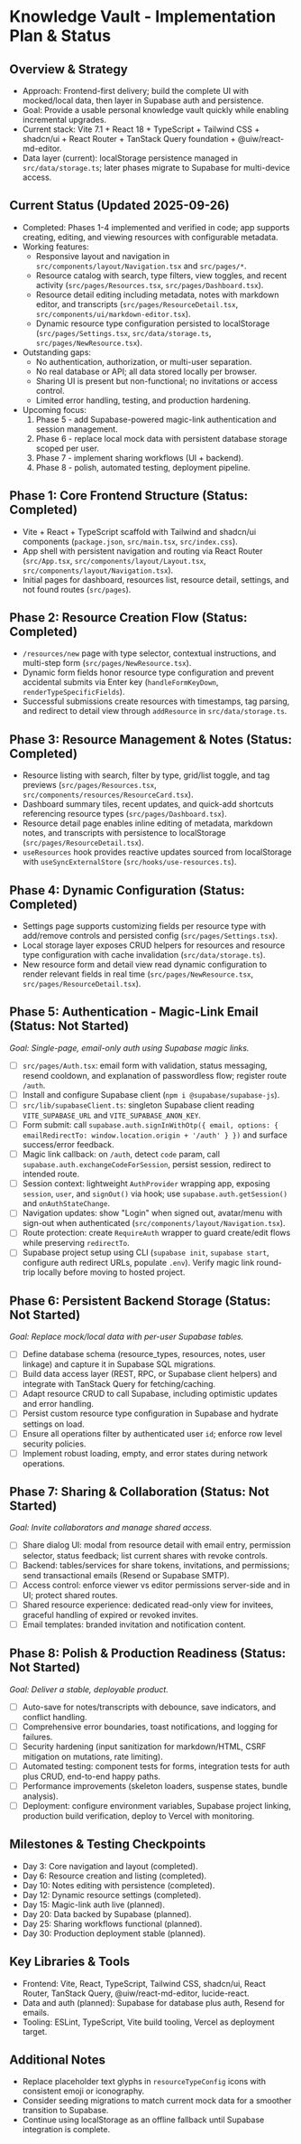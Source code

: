 # Knowledge Vault - Implementation Plan & Status

## Overview & Strategy
- Approach: Frontend-first delivery; build the complete UI with mocked/local data, then layer in Supabase auth and persistence.
- Goal: Provide a usable personal knowledge vault quickly while enabling incremental upgrades.
- Current stack: Vite 7.1 + React 18 + TypeScript + Tailwind CSS + shadcn/ui + React Router + TanStack Query foundation + @uiw/react-md-editor.
- Data layer (current): localStorage persistence managed in `src/data/storage.ts`; later phases migrate to Supabase for multi-device access.

## Current Status (Updated 2025-09-26)
- Completed: Phases 1-4 implemented and verified in code; app supports creating, editing, and viewing resources with configurable metadata.
- Working features:
  - Responsive layout and navigation in `src/components/layout/Navigation.tsx` and `src/pages/*`.
  - Resource catalog with search, type filters, view toggles, and recent activity (`src/pages/Resources.tsx`, `src/pages/Dashboard.tsx`).
  - Resource detail editing including metadata, notes with markdown editor, and transcripts (`src/pages/ResourceDetail.tsx`, `src/components/ui/markdown-editor.tsx`).
  - Dynamic resource type configuration persisted to localStorage (`src/pages/Settings.tsx`, `src/data/storage.ts`, `src/pages/NewResource.tsx`).
- Outstanding gaps:
  - No authentication, authorization, or multi-user separation.
  - No real database or API; all data stored locally per browser.
  - Sharing UI is present but non-functional; no invitations or access control.
  - Limited error handling, testing, and production hardening.
- Upcoming focus:
  1. Phase 5 - add Supabase-powered magic-link authentication and session management.
  2. Phase 6 - replace local mock data with persistent database storage scoped per user.
  3. Phase 7 - implement sharing workflows (UI + backend).
  4. Phase 8 - polish, automated testing, deployment pipeline.

## Phase 1: Core Frontend Structure (Status: Completed)
- Vite + React + TypeScript scaffold with Tailwind and shadcn/ui components (`package.json`, `src/main.tsx`, `src/index.css`).
- App shell with persistent navigation and routing via React Router (`src/App.tsx`, `src/components/layout/Layout.tsx`, `src/components/layout/Navigation.tsx`).
- Initial pages for dashboard, resources list, resource detail, settings, and not found routes (`src/pages`).

## Phase 2: Resource Creation Flow (Status: Completed)
- `/resources/new` page with type selector, contextual instructions, and multi-step form (`src/pages/NewResource.tsx`).
- Dynamic form fields honor resource type configuration and prevent accidental submits via Enter key (`handleFormKeyDown`, `renderTypeSpecificFields`).
- Successful submissions create resources with timestamps, tag parsing, and redirect to detail view through `addResource` in `src/data/storage.ts`.

## Phase 3: Resource Management & Notes (Status: Completed)
- Resource listing with search, filter by type, grid/list toggle, and tag previews (`src/pages/Resources.tsx`, `src/components/resources/ResourceCard.tsx`).
- Dashboard summary tiles, recent updates, and quick-add shortcuts referencing resource types (`src/pages/Dashboard.tsx`).
- Resource detail page enables inline editing of metadata, markdown notes, and transcripts with persistence to localStorage (`src/pages/ResourceDetail.tsx`).
- `useResources` hook provides reactive updates sourced from localStorage with `useSyncExternalStore` (`src/hooks/use-resources.ts`).

## Phase 4: Dynamic Configuration (Status: Completed)
- Settings page supports customizing fields per resource type with add/remove controls and persisted config (`src/pages/Settings.tsx`).
- Local storage layer exposes CRUD helpers for resources and resource type configuration with cache invalidation (`src/data/storage.ts`).
- New resource form and detail view read dynamic configuration to render relevant fields in real time (`src/pages/NewResource.tsx`, `src/pages/ResourceDetail.tsx`).

## Phase 5: Authentication - Magic-Link Email (Status: Not Started)
*Goal: Single-page, email-only auth using Supabase magic links.*
- [ ] `src/pages/Auth.tsx`: email form with validation, status messaging, resend cooldown, and explanation of passwordless flow; register route `/auth`.
- [ ] Install and configure Supabase client (`npm i @supabase/supabase-js`).
- [ ] `src/lib/supabaseClient.ts`: singleton Supabase client reading `VITE_SUPABASE_URL` and `VITE_SUPABASE_ANON_KEY`.
- [ ] Form submit: call `supabase.auth.signInWithOtp({ email, options: { emailRedirectTo: window.location.origin + '/auth' } })` and surface success/error feedback.
- [ ] Magic link callback: on `/auth`, detect `code` param, call `supabase.auth.exchangeCodeForSession`, persist session, redirect to intended route.
- [ ] Session context: lightweight `AuthProvider` wrapping app, exposing `session`, `user`, and `signOut()` via hook; use `supabase.auth.getSession()` and `onAuthStateChange`.
- [ ] Navigation updates: show "Login" when signed out, avatar/menu with sign-out when authenticated (`src/components/layout/Navigation.tsx`).
- [ ] Route protection: create `RequireAuth` wrapper to guard create/edit flows while preserving `redirectTo`.
- [ ] Supabase project setup using CLI (`supabase init`, `supabase start`, configure auth redirect URLs, populate `.env`). Verify magic link round-trip locally before moving to hosted project.

## Phase 6: Persistent Backend Storage (Status: Not Started)
*Goal: Replace mock/local data with per-user Supabase tables.*
- [ ] Define database schema (resource_types, resources, notes, user linkage) and capture it in Supabase SQL migrations.
- [ ] Build data access layer (REST, RPC, or Supabase client helpers) and integrate with TanStack Query for fetching/caching.
- [ ] Adapt resource CRUD to call Supabase, including optimistic updates and error handling.
- [ ] Persist custom resource type configuration in Supabase and hydrate settings on load.
- [ ] Ensure all operations filter by authenticated user `id`; enforce row level security policies.
- [ ] Implement robust loading, empty, and error states during network operations.

## Phase 7: Sharing & Collaboration (Status: Not Started)
*Goal: Invite collaborators and manage shared access.*
- [ ] Share dialog UI: modal from resource detail with email entry, permission selector, status feedback; list current shares with revoke controls.
- [ ] Backend: tables/services for share tokens, invitations, and permissions; send transactional emails (Resend or Supabase SMTP).
- [ ] Access control: enforce viewer vs editor permissions server-side and in UI; protect shared routes.
- [ ] Shared resource experience: dedicated read-only view for invitees, graceful handling of expired or revoked invites.
- [ ] Email templates: branded invitation and notification content.

## Phase 8: Polish & Production Readiness (Status: Not Started)
*Goal: Deliver a stable, deployable product.*
- [ ] Auto-save for notes/transcripts with debounce, save indicators, and conflict handling.
- [ ] Comprehensive error boundaries, toast notifications, and logging for failures.
- [ ] Security hardening (input sanitization for markdown/HTML, CSRF mitigation on mutations, rate limiting).
- [ ] Automated testing: component tests for forms, integration tests for auth plus CRUD, end-to-end happy paths.
- [ ] Performance improvements (skeleton loaders, suspense states, bundle analysis).
- [ ] Deployment: configure environment variables, Supabase project linking, production build verification, deploy to Vercel with monitoring.

## Milestones & Testing Checkpoints
- Day 3: Core navigation and layout (completed).
- Day 6: Resource creation and listing (completed).
- Day 10: Notes editing with persistence (completed).
- Day 12: Dynamic resource settings (completed).
- Day 15: Magic-link auth live (planned).
- Day 20: Data backed by Supabase (planned).
- Day 25: Sharing workflows functional (planned).
- Day 30: Production deployment stable (planned).

## Key Libraries & Tools
- Frontend: Vite, React, TypeScript, Tailwind CSS, shadcn/ui, React Router, TanStack Query, @uiw/react-md-editor, lucide-react.
- Data and auth (planned): Supabase for database plus auth, Resend for emails.
- Tooling: ESLint, TypeScript, Vite build tooling, Vercel as deployment target.

## Additional Notes
- Replace placeholder text glyphs in `resourceTypeConfig` icons with consistent emoji or iconography.
- Consider seeding migrations to match current mock data for a smoother transition to Supabase.
- Continue using localStorage as an offline fallback until Supabase integration is complete.
